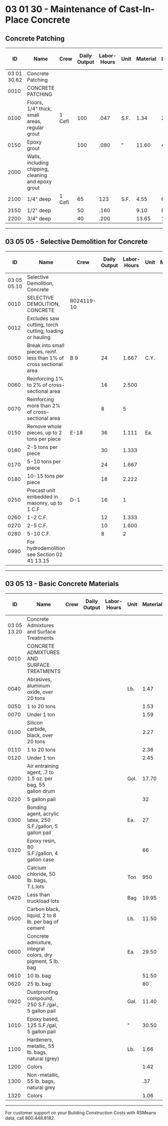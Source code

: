 # 03 01 30 - Maintenance of Cast-In-Place Concrete  
## Concrete Patching

| ID    | Name                                                                 | Crew   | Daily Output | Labor-Hours | Unit | Material | Labor | Equipment | Total | Total Incl O&P |
|-------|----------------------------------------------------------------------|--------|--------------|-------------|------|----------|-------|-----------|-------|----------------|
| 03 01 30.62 | Concrete Patching                                               |        |              |             |      |          |       |           |       |                |
| 0010  | CONCRETE PATCHING                                                    |        |              |             |      |          |       |           |       |                |
| 0100  | Floors, 1/4" thick, small areas, regular grout                       | 1 Cefi | 100          | .047        | S.F. | 1.34     | 2.50  |           | 3.84  | 5.15           |
| 0150  | Epoxy grout                                                          |        | 100          | .080        | "    | 11.60    | 4.25  |           | 15.85 | 18.95          |
| 2000  | Walls, including chipping, cleaning and epoxy grout                  |        |              |             |      |          |       |           |       |                |
| 2100  | 1/4" deep                                                            | 1 Cefi | 65           | 123         | S.F. | 4.55     | 6.55  |           | 11.10 | 14.55          |
| 2150  | 1/2" deep                                                            |        | 50           | .160        |      | 9.10     | 8.50  |           | 17.60 | 22.50          |
| 2200  | 3/4" deep                                                            |        | 40           | .200        |      | 13.65    | 10.65 |           | 24.30 | 30.50          |

---

## 03 05 05 - Selective Demolition for Concrete

| ID    | Name                                                                 | Crew   | Daily Output | Labor-Hours | Unit | Material | Labor | Equipment | Total | Total Incl O&P |
|-------|----------------------------------------------------------------------|--------|--------------|-------------|------|----------|-------|-----------|-------|----------------|
| 03 05 05.10 | Selective Demolition, Concrete                                 |        |              |             |      |          |       |           |       |                |
| 0010  | SELECTIVE DEMOLITION, CONCRETE                                       | R024119-10 |            |             |      |          |       |           |       |                |
| 0012  | Excludes saw cutting, torch cutting, loading or hauling              |        |              |             |      |          |       |           |       |                |
| 0050  | Break into small pieces, reinf. less than 1% of cross sectional area | B 9    | 24           | 1.667       | C.Y. |          | 76.50 | 13.85     | 90.35 | 129            |
| 0060  | Reinforcing 1% to 2% of cross-sectional area                         |        | 16           | 2.500       |      |          | 115   | 21        | 136   | 194            |
| 0070  | Reinforcing more than 2% of cross-sectional area                     |        | 8            | 5           |      |          | 230   | 41.50     | 271.50| 385            |
| 0150  | Remove whole pieces, up to 2 tons per piece                          | E-18   | 36           | 1.111       | Ea.  |          | 69    | 22.50     | 91.50 | 130            |
| 0160  | 2-5 tons per piece                                                   |        | 30           | 1.333       |      |          | 82.50 | 27        | 109.50| 156            |
| 0170  | 5-10 tons per piece                                                  |        | 24           | 1.667       |      |          | 103   | 34        | 137   | 196            |
| 0180  | 10-15 tons per piece                                                 |        | 18           | 2.222       |      |          | 138   | 45.50     | 183.50| 261            |
| 0250  | Precast unit embedded in masonry, up to 1 C.F                        | D-1    | 16           | 1           |      |          | 50    |           | 50    | 75.50          |
| 0260  | 1-2 C.F.                                                             |        | 12           | 1.333       |      |          | 67    |           | 67    | 100            |
| 0270  | 2-5 C.F.                                                             |        | 10           | 1.600       |      |          | 80    |           | 80    | 120            |
| 0280  | 5-10 C.F.                                                            |        | 8            | 2           |      |          | 100   |           | 100   | 151            |
| 0990  | For hydrodemolition see Section 02 41 13.15                          |        |              |             |      |          |       |           |       |                |

---

## 03 05 13 - Basic Concrete Materials

| ID    | Name                                                                 | Crew   | Daily Output | Labor-Hours | Unit | Material | Labor | Equipment | Total | Total Incl O&P |
|-------|----------------------------------------------------------------------|--------|--------------|-------------|------|----------|-------|-----------|-------|----------------|
| 03 05 13.20 | Concrete Admixtures and Surface Treatments                     |        |              |             |      |          |       |           |       |                |
| 0010  | CONCRETE ADMIXTURES AND SURFACE TREATMENTS                          |        |              |             |      |          |       |           |       |                |
| 0040  | Abrasives, aluminum oxide, over 20 tons                              |        |              |             | Lb.  | 1.47     |       |           | 1.47  | 1.62           |
| 0050  | 1 to 20 tons                                                         |        |              |             |      | 1.53     |       |           | 1.53  | 1.68           |
| 0070  | Under 1 ton                                                          |        |              |             |      | 1.59     |       |           | 1.59  | 1.75           |
| 0100  | Silicon carbide, black, over 20 tons                                 |        |              |             |      | 2.27     |       |           | 2.27  | 2.50           |
| 0110  | 1 to 20 tons                                                         |        |              |             |      | 2.36     |       |           | 2.36  | 2.60           |
| 0120  | Under 1 ton                                                          |        |              |             |      | 2.45     |       |           | 2.45  | 2.70           |
| 0200  | Air entraining agent, .7 to 1.5 oz. per bag, 55 gallon drum          |        |              |             | Gol. | 17.70    |       |           | 17.70 | 19.45          |
| 0220  | 5 gallon pail                                                        |        |              |             |      | 32       |       |           | 32    | 35.50          |
| 0300  | Bonding agent, acrylic latex, 250 S.F./gallon, 5 gallon pail         |        |              |             | Ea.  | 27       |       |           | 27    | 29.50          |
| 0320  | Epoxy resin, 80 S.F./gallon, 4 gallon case                           |        |              |             |      | 66       |       |           | 66    | 72.50          |
| 0400  | Calcium chloride, 50 lb. bags, T.L.lots                              |        |              |             | Ton  | 950      |       |           | 950   | 1,050          |
| 0420  | Less than truckload lots                                             |        |              |             | Bag  | 19.95    |       |           | 19.95 | 22             |
| 0500  | Carbon black, liquid, 2 to 8 lb. per bag of cement                   |        |              |             | Lb.  | 11.50    |       |           | 11.50 | 12.65          |
| 0600  | Concrete admixture, integral colors, dry pigment, 5 lb. bag          |        |              |             | Ea.  | 29.50    |       |           | 29.50 | 32.50          |
| 0610  | 10 lb. bag                                                           |        |              |             |      | 51.50    |       |           | 51.50 | 57             |
| 0620  | 25 lb. bag                                                           |        |              |             |      | 80       |       |           | 880   | 88             |
| 0920  | Dustproofing compound, 250 S.F./gal., 5 gallon pail                  |        |              |             | Gal. | 11.40    |       |           | 11.40 | 12.55          |
| 1010  | Epoxy based, 125 S.F./gal, 5 gallon pail                             |        |              |             | "    | 30.50    |       |           | 30.50 | 33.50          |
| 1100  | Hardeners, metallic, 55 lb. bags, natural (grey)                     |        |              |             | Lb.  | 1.66     |       |           | 1.66  | 1.82           |
| 1200  | Colors                                                               |        |              |             |      | 1.42     |       |           | 1.42  | 1.57           |
| 1300  | Non-metallic, 55 lb. bags, natural grey                              |        |              |             |      | .37      |       |           | .37   | .41            |
| 1320  | Colors                                                               |        |              |             |      | 1.06     |       |           | 1.06  | 1.16           |

---

For customer support on your Building Construction Costs with RSMeans data, call 800.448.8182.